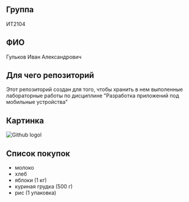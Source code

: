 ## Группа

ИТ2104  
  
## ФИО  
  
Гульков Иван Александрович
  
## Для чего репозиторий
  
Этот репозиторий создан для того, чтобы хранить в нем выполенные лабораторные работы по дисциплине "Разработка приложений под мобильные устройства"  

## Картинка

![Github logol](https://github.com/MINT-KISS/svg/blob/main/Github%20icon.svg)

## Список покупок

- молоко
- хлеб
- яблоки (1 кг)
- куриная грудка (500 г)
- рис (1 упаковка)
